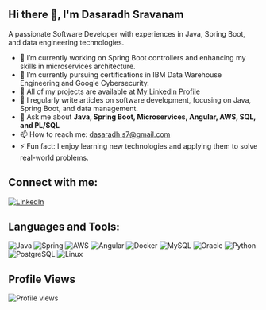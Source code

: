 ## Hi there 👋, I'm Dasaradh Sravanam

A passionate Software Developer with experiences in Java, Spring Boot, and data engineering technologies.

- 🔭 I’m currently working on Spring Boot controllers and enhancing my skills in microservices architecture.
- 🌱 I’m currently pursuing certifications in IBM Data Warehouse Engineering and Google Cybersecurity.
- 📄 All of my projects are available at [My LinkedIn Profile](https://www.linkedin.com/in/dasaradhsrav)
- 📝 I regularly write articles on software development, focusing on Java, Spring Boot, and data management.
- 💬 Ask me about **Java, Spring Boot, Microservices, Angular, AWS, SQL, and PL/SQL**
- 📫 How to reach me: [dasaradh.s7@gmail.com](mailto:dasaradh.s7@gmail.com)
- ⚡ Fun fact: I enjoy learning new technologies and applying them to solve real-world problems.

## Connect with me:
[![LinkedIn](https://img.shields.io/badge/LinkedIn-0077B5?style=for-the-badge&logo=linkedin&logoColor=white)](https://www.linkedin.com/in/dasaradhsrav)

## Languages and Tools:
![Java](https://img.shields.io/badge/Java-ED8B00?style=for-the-badge&logo=java&logoColor=white)
![Spring](https://img.shields.io/badge/Spring-6DB33F?style=for-the-badge&logo=spring&logoColor=white)
![AWS](https://img.shields.io/badge/AWS-232F3E?style=for-the-badge&logo=amazon-aws&logoColor=white)
![Angular](https://img.shields.io/badge/Angular-DD0031?style=for-the-badge&logo=angular&logoColor=white)
![Docker](https://img.shields.io/badge/Docker-2496ED?style=for-the-badge&logo=docker&logoColor=white)
![MySQL](https://img.shields.io/badge/MySQL-00000F?style=for-the-badge&logo=mysql&logoColor=white)
![Oracle](https://img.shields.io/badge/Oracle-F80000?style=for-the-badge&logo=oracle&logoColor=white)
![Python](https://img.shields.io/badge/Python-3776AB?style=for-the-badge&logo=python&logoColor=white)
![PostgreSQL](https://img.shields.io/badge/PostgreSQL-316192?style=for-the-badge&logo=postgresql&logoColor=white)
![Linux](https://img.shields.io/badge/Linux-FCC624?style=for-the-badge&logo=linux&logoColor=black)

## Profile Views
![Profile views](https://komarev.com/ghpvc/?username=Thirupathi-Sravanam&color=blue)

